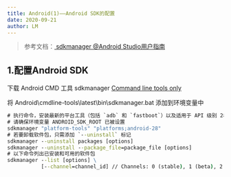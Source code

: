 ```yaml
---
title: Android(1)——Android SDK的配置
date: 2020-09-21
author: LM
---
```


> 参考文档：[ sdkmanager @Android Studio用户指南 ](https://developer.android.google.cn/studio/command-line/sdkmanager)

## 1.配置Android SDK

下载 Android CMD 工具 sdkmanager [Command line tools only](https://developer.android.google.cn/studio)

将 Android\cmdline-tools\latest\bin\sdkmanager.bat 添加到环境变量中 

```cmd
# 执行命令，安装最新的平台工具（包括 `adb` 和 `fastboot`）以及适用于 API 级别 28 的 SDK 工具
# 请确保环境变量 ANDROID_SDK_ROOT 已被设置
sdkmanager "platform-tools" "platforms;android-28"
# 若要卸载软件包，只需添加 `--uninstall` 标记
sdkmanager --uninstall packages [options]
sdkmanager --uninstall --package_file=package_file [options]
# 以下命令列出已安装和可用的软件包
sdkmanager --list [options] \
           [--channel=channel_id] // Channels: 0 (stable), 1 (beta), 2 (dev), or 3 (canary)
```
